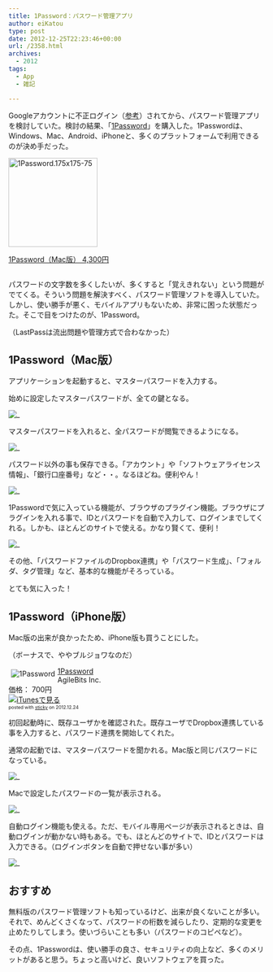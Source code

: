 ```yaml
---
title: 1Password：パスワード管理アプリ
author: eiKatou
type: post
date: 2012-12-25T22:23:46+00:00
url: /2358.html
archives:
  - 2012
tags:
  - App
  - 雑記

---
```

Googleアカウントに不正ログイン（[参考][1]）されてから、パスワード管理アプリを検討していた。検討の結果、「[1Password][2]」を購入した。1Passwordは、Windows、Mac、Android、iPhoneと、多くのプラットフォームで利用できるのが決め手だった。

<img src="/uploads/2012/12/1Password.175x175-75.png" alt="1Password.175x175-75" width="175" height="175" class="alignnone size-full wp-image-2404" srcset="/uploads/2012/12/1Password.175x175-75.png 175w, /uploads/2012/12/1Password.175x175-75-150x150.png 150w, /uploads/2012/12/1Password.175x175-75-120x120.png 120w" sizes="(max-width: 175px) 100vw, 175px" />
  
<a href="http://click.linksynergy.com/fs-bin/click?id=b3b5ZvmUdgo&subid=&offerid=94348.1&type=10&tmpid=3910&RD_PARM1=https%3A%2F%2Fitunes.apple.com%2Fjp%2Fapp%2F1password%2Fid443987910%3Fmt%3D12" target="new">1Password（Mac版） 4,300円</a>
  
<img alt="icon" width="1" height="1" src="http://ad.linksynergy.com/fs-bin/show?id=b3b5ZvmUdgo&bids=94348.1&type=10" />

<!--more-->

パスワードの文字数を多くしたいが、多くすると「覚えきれない」という問題がでてくる。そういう問題を解決すべく、パスワード管理ソフトを導入していた。しかし、使い勝手が悪く、モバイルアプリもないため、非常に困った状態だった。そこで目をつけたのが、1Password。
  
（LastPassは流出問題や管理方式で合わなかった）

## 1Password（Mac版）

アプリケーションを起動すると、マスターパスワードを入力する。
  
始めに設定したマスターパスワードが、全ての鍵となる。
  
![_](/uploads/2012/12/121224-0003.jpg)

マスターパスワードを入れると、全パスワードが閲覧できるようになる。
  

![_](/uploads/2012/12/121224-0001.jpg)

パスワード以外の事も保存できる。「アカウント」や「ソフトウェアライセンス情報」、「銀行口座番号」など・・。なるほどね。便利やん！
  

![_](/uploads/2012/12/121224-0002.jpg)

1Passwordで気に入っている機能が、ブラウザのプラグイン機能。ブラウザにプラグインを入れる事で、IDとパスワードを自動で入力して、ログインまでしてくれる。しかも、ほとんどのサイトで使える。かなり賢くて、便利！
  
![_](/uploads/2012/12/121224-0004.jpg)

その他、「パスワードファイルのDropbox連携」や「パスワード生成」、「フォルダ、タグ管理」など、基本的な機能がそろっている。

とても気に入った！

## 1Password（iPhone版）

Mac版の出来が良かったため、iPhone版も買うことにした。
  
（ボーナスで、ややブルジョワなのだ）

<div class="sticky-itslink">
  <a href="http://click.linksynergy.com/fs-bin/stat?id=b3b5ZvmUdgo&offerid=94348&type=3&subid=0&tmpid=2192&RD_PARM1=https%253A%252F%252Fitunes.apple.com%252Fjp%252Fapp%252F1password%252Fid568903335%253Fmt%253D8%2526uo%253D4%2526partnerId%253D30" rel="nofollow" target="_blank"><img src="http://a1031.phobos.apple.com/us/r1000/117/Purple/v4/de/57/e4/de57e43a-54f1-6e1c-2015-2bf6b135edf7/mzl.thyzaofr.100x100-75.png" style="border-style:none;float:left;margin:5px" alt="1Password" title="1Password" /></a></p> 
  
  <div class="sticky-itslinktext">
    <a href="http://click.linksynergy.com/fs-bin/stat?id=b3b5ZvmUdgo&offerid=94348&type=3&subid=0&tmpid=2192&RD_PARM1=https%253A%252F%252Fitunes.apple.com%252Fjp%252Fapp%252F1password%252Fid568903335%253Fmt%253D8%2526uo%253D4%2526partnerId%253D30" rel="nofollow" target="_blank">1Password</a><br />AgileBits Inc.<br />価格： 700円<br /> <a href="http://click.linksynergy.com/fs-bin/stat?id=b3b5ZvmUdgo&offerid=94348&type=3&subid=0&tmpid=2192&RD_PARM1=https%253A%252F%252Fitunes.apple.com%252Fjp%252Fapp%252F1password%252Fid568903335%253Fmt%253D8%2526uo%253D4%2526partnerId%253D30" rel="nofollow" target="_blank"><img src="http://ax.phobos.apple.com.edgesuite.net/ja_jp/images/web/linkmaker/badge_appstore-sm.gif" alt="iTunesで見る" style="border-style:none" /></a><br /><span style="font-size:xx-small">posted with <a href="http://sticky.linclip.com/linkmaker/" target="_blank">sticky</a> on 2012.12.24</span><br style="clear:left" />
  </div>
</div>



初回起動時に、既存ユーザかを確認された。既存ユーザでDropbox連携している事を入力すると、パスワード連携を開始してくれた。

通常の起動では、マスターパスワードを聞かれる。Mac版と同じパスワードになっている。
  
![_](/uploads/2012/12/IMG_1209.jpg)

Macで設定したパスワードの一覧が表示される。
  
![_](/uploads/2012/12/IMG_1211-3.jpg)

自動ログイン機能も使える。ただ、モバイル専用ページが表示されるときは、自動ログインが動かない時もある。でも、ほとんどのサイトで、IDとパスワードは入力できる。（ログインボタンを自動で押せない事が多い）
  
![_](/uploads/2012/12/IMG_1212-3.jpg)

## おすすめ

無料版のパスワード管理ソフトも知っているけど、出来が良くないことが多い。それで、めんどくさくなって、パスワードの桁数を減らしたり、定期的な変更を止めたりしてしまう。使いづらいことも多い（パスワードのコピペなど）。

その点、1Passwordは、使い勝手の良さ、セキュリティの向上など、多くのメリットがあると思う。ちょっと高いけど、良いソフトウェアを買った。

 [1]: http://eikatou.net/blog/2012/12/google_2auth/
 [2]: https://agilebits.com/onepassword
